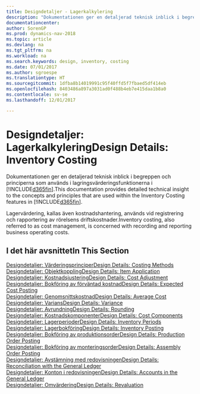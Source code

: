 ```yaml
---
title: Designdetaljer - Lagerkalkylering
description: "Dokumentationen ger en detaljerad teknisk inblick i begreppen och principerna som används i lagringsvärderingsfunktionerna i [!INCLUDE[d365fin](includes/d365fin_md.md)]."
documentationcenter: 
author: SorenGP
ms.prod: dynamics-nav-2018
ms.topic: article
ms.devlang: na
ms.tgt_pltfrm: na
ms.workload: na
ms.search.keywords: design, inventory, costing
ms.date: 07/01/2017
ms.author: sgroespe
ms.translationtype: HT
ms.sourcegitcommit: 1dfba8b14019991c95f40ffd5f7fbaed5df414eb
ms.openlocfilehash: 8403486a897a3031ad0f488b4eb7e415daa1b8a0
ms.contentlocale: sv-se
ms.lasthandoff: 12/01/2017

---
```

# <a name="design-details-inventory-costing"></a><span data-ttu-id="a63ae-103">Designdetaljer: Lagerkalkylering</span><span class="sxs-lookup"><span data-stu-id="a63ae-103">Design Details: Inventory Costing</span></span>
<span data-ttu-id="a63ae-104">Dokumentationen ger en detaljerad teknisk inblick i begreppen och principerna som används i lagringsvärderingsfunktionerna i [!INCLUDE[d365fin](includes/d365fin_md.md)].</span><span class="sxs-lookup"><span data-stu-id="a63ae-104">This documentation provides detailed technical insight to the concepts and principles that are used within the Inventory Costing features in [!INCLUDE[d365fin](includes/d365fin_md.md)].</span></span>  

<span data-ttu-id="a63ae-105">Lagervärdering, kallas även kostnadshantering, används vid registrering och rapportering av rörelsens driftskostnader.</span><span class="sxs-lookup"><span data-stu-id="a63ae-105">Inventory costing, also referred to as cost management, is concerned with recording and reporting business operating costs.</span></span>  

## <a name="in-this-section"></a><span data-ttu-id="a63ae-106">I det här avsnittet</span><span class="sxs-lookup"><span data-stu-id="a63ae-106">In This Section</span></span>  
[<span data-ttu-id="a63ae-107">Designdetaljer: Värderingsprinciper</span><span class="sxs-lookup"><span data-stu-id="a63ae-107">Design Details: Costing Methods</span></span>](design-details-costing-methods.md)  
[<span data-ttu-id="a63ae-108">Designdetaljer: Objektkoppling</span><span class="sxs-lookup"><span data-stu-id="a63ae-108">Design Details: Item Application</span></span>](design-details-item-application.md)  
[<span data-ttu-id="a63ae-109">Designdetaljer: Kostnadsjustering</span><span class="sxs-lookup"><span data-stu-id="a63ae-109">Design Details: Cost Adjustment</span></span>](design-details-cost-adjustment.md)  
[<span data-ttu-id="a63ae-110">Designdetaljer: Bokföring av förväntad kostnad</span><span class="sxs-lookup"><span data-stu-id="a63ae-110">Design Details: Expected Cost Posting</span></span>](design-details-expected-cost-posting.md)  
[<span data-ttu-id="a63ae-111">Designdetaljer: Genomsnittskostnad</span><span class="sxs-lookup"><span data-stu-id="a63ae-111">Design Details: Average Cost</span></span>](design-details-average-cost.md)  
[<span data-ttu-id="a63ae-112">Designdetaljer: Varians</span><span class="sxs-lookup"><span data-stu-id="a63ae-112">Design Details: Variance</span></span>](design-details-variance.md)  
[<span data-ttu-id="a63ae-113">Designdetaljer: Avrundning</span><span class="sxs-lookup"><span data-stu-id="a63ae-113">Design Details: Rounding</span></span>](design-details-rounding.md)  
[<span data-ttu-id="a63ae-114">Designdetaljer: Kostnadskomponenter</span><span class="sxs-lookup"><span data-stu-id="a63ae-114">Design Details: Cost Components</span></span>](design-details-cost-components.md)  
[<span data-ttu-id="a63ae-115">Designdetaljer: Lagerperioder</span><span class="sxs-lookup"><span data-stu-id="a63ae-115">Design Details: Inventory Periods</span></span>](design-details-inventory-periods.md)  
[<span data-ttu-id="a63ae-116">Designdetaljer: Lagerbokföring</span><span class="sxs-lookup"><span data-stu-id="a63ae-116">Design Details: Inventory Posting</span></span>](design-details-inventory-posting.md)  
[<span data-ttu-id="a63ae-117">Designdetaljer: Bokföring av produktionsorder</span><span class="sxs-lookup"><span data-stu-id="a63ae-117">Design Details: Production Order Posting</span></span>](design-details-production-order-posting.md)  
[<span data-ttu-id="a63ae-118">Designdetaljer: Bokföring av monteringsorder</span><span class="sxs-lookup"><span data-stu-id="a63ae-118">Design Details: Assembly Order Posting</span></span>](design-details-assembly-order-posting.md)  
[<span data-ttu-id="a63ae-119">Designdetaljer: Avstämning med redovisningen</span><span class="sxs-lookup"><span data-stu-id="a63ae-119">Design Details: Reconciliation with the General Ledger</span></span>](design-details-reconciliation-with-the-general-ledger.md)  
[<span data-ttu-id="a63ae-120">Designdetaljer: Konton i redovisningen</span><span class="sxs-lookup"><span data-stu-id="a63ae-120">Design Details: Accounts in the General Ledger</span></span>](design-details-accounts-in-the-general-ledger.md)  
[<span data-ttu-id="a63ae-121">Designdetaljer: Omvärdering</span><span class="sxs-lookup"><span data-stu-id="a63ae-121">Design Details: Revaluation</span></span>](design-details-revaluation.md)

